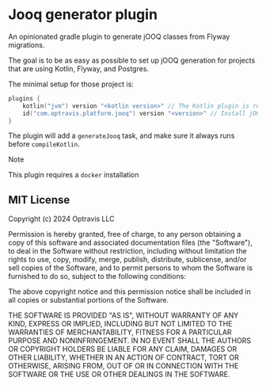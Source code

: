 # Jooq generator plugin

An opinionated gradle plugin to generate jOOQ classes from Flyway migrations.

The goal is to be as easy as possible to set up jOOQ generation for projects that are using Kotlin, Flyway, and Postgres.

The minimal setup for those project is:

```kotlin
plugins {
    kotlin("jvm") version "<kotlin version>" // The Kotlin plugin is required
    id("com.optravis.platform.jooq") version "<version>" // Install jOOQ generation plugin
}
```

The plugin will add a `generateJooq` task, and make sure it always runs before `compileKotlin`.

> [!NOTE]
>
> This plugin requires a `docker` installation


## MIT License

Copyright (c) 2024 Optravis LLC

Permission is hereby granted, free of charge, to any person obtaining a copy
of this software and associated documentation files (the "Software"), to deal
in the Software without restriction, including without limitation the rights
to use, copy, modify, merge, publish, distribute, sublicense, and/or sell
copies of the Software, and to permit persons to whom the Software is
furnished to do so, subject to the following conditions:

The above copyright notice and this permission notice shall be included in all
copies or substantial portions of the Software.

THE SOFTWARE IS PROVIDED "AS IS", WITHOUT WARRANTY OF ANY KIND, EXPRESS OR
IMPLIED, INCLUDING BUT NOT LIMITED TO THE WARRANTIES OF MERCHANTABILITY,
FITNESS FOR A PARTICULAR PURPOSE AND NONINFRINGEMENT. IN NO EVENT SHALL THE
AUTHORS OR COPYRIGHT HOLDERS BE LIABLE FOR ANY CLAIM, DAMAGES OR OTHER
LIABILITY, WHETHER IN AN ACTION OF CONTRACT, TORT OR OTHERWISE, ARISING FROM,
OUT OF OR IN CONNECTION WITH THE SOFTWARE OR THE USE OR OTHER DEALINGS IN THE
SOFTWARE.

